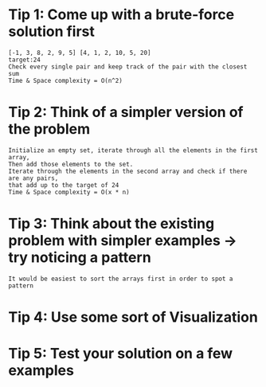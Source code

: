 # Tip 1: Come up with a brute-force solution first

```
[-1, 3, 8, 2, 9, 5] [4, 1, 2, 10, 5, 20]
target:24
Check every single pair and keep track of the pair with the closest sum
Time & Space complexity = O(n^2)
```

# Tip 2: Think of a simpler version of the problem

```
Initialize an empty set, iterate through all the elements in the first array,
Then add those elements to the set.
Iterate through the elements in the second array and check if there are any pairs,
that add up to the target of 24
Time & Space complexity = O(x * n)
```

# Tip 3: Think about the existing problem with simpler examples -> try noticing a pattern

```
It would be easiest to sort the arrays first in order to spot a pattern
```

# Tip 4: Use some sort of Visualization

# Tip 5: Test your solution on a few examples
